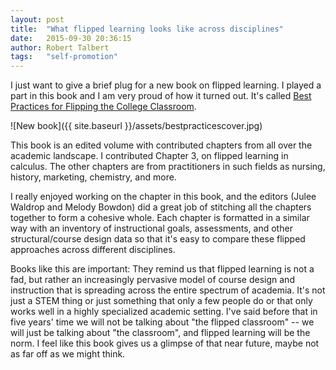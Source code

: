 ```yaml
---
layout: post
title:  "What flipped learning looks like across disciplines"
date:   2015-09-30 20:36:15   
author: Robert Talbert
tags: 	"self-promotion"
---
```

I just want to give a brief plug for a new book on flipped learning. I played a part in this book and I am very proud of how it turned out. It's called [Best Practices for Flipping the College Classroom](http://amzn.com/1138021733). 

![New book]({{ site.baseurl }}/assets/bestpracticescover.jpg)

This book is an edited volume with contributed chapters from all over the academic landscape. I contributed Chapter 3, on flipped learning in calculus. The other chapters are from practitioners in such fields as nursing, history, marketing, chemistry, and more. 

I really enjoyed working on the chapter in this book, and the editors (Julee Waldrop and Melody Bowdon) did a great job of stitching all the chapters together to form a cohesive whole. Each chapter is formatted in a similar way with an inventory of instructional goals, assessments, and other structural/course design data so that it's easy to compare these flipped approaches across different disciplines. 

Books like this are important: They remind us that flipped learning is not a fad, but rather an increasingly pervasive model of course design and instruction that is spreading across the entire spectrum of academia. It's not just a STEM thing or just something that only a few people do or that only works well in a highly specialized academic setting. I've said before that in five years' time we will not be talking about "the flipped classroom" -- we will just be talking about "the classroom", and flipped learning will be the norm. I feel like this book gives us a glimpse of that near future, maybe not as far off as we might think. 

